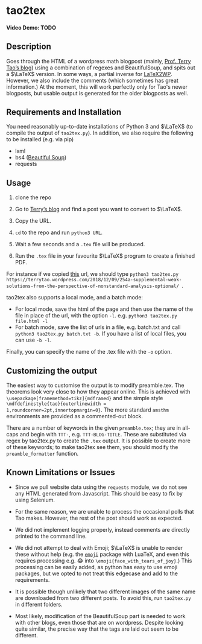# tao2tex
#### Video Demo: TODO

## Description
Goes through the HTML of a wordpress math blogpost (mainly, [Prof. Terry Tao’s blog](terrytao.wordpress.com)) using a combination of regexes and BeautifulSoup, and spits out a $\LaTeX$ version. In some ways, a partial inverse for [LaTeX2WP](https://lucatrevisan.wordpress.com/latex-to-wordpress/using-latex2wp/). However, we also include the comments (which sometimes has great information.) At the moment, this will work perfectly only for Tao's newer blogposts, but usable output is generated for the older blogposts as well.

## Requirements and Installation
You need reasonably up-to-date installations of Python 3 and $\LaTeX$ (to compile the output of `tao2tex.py`). In addition, we also require the following to be installed (e.g. via pip)
 - lxml
 - bs4 ([Beautiful Soup](https://www.crummy.com/software/BeautifulSoup/bs4/doc/))
 - requests

## Usage

 1. clone the repo
 2. Go to [Terry’s blog](terrytao.wordpress.com) and find a post you want to convert to $\LaTeX$.

2. Copy the URL. 
3. `cd` to the repo and run `python3 URL`. 
4. Wait a few seconds and a `.tex` file will be produced.
5. Run the `.tex` file in your favourite $\LaTeX$ program to create a finished PDF.

For instance if we copied [this](https://terrytao.wordpress.com/2018/12/09/254a-supplemental-weak-solutions-from-the-perspective-of-nonstandard-analysis-optional/) url, we should type `python3 tao2tex.py https://terrytao.wordpress.com/2018/12/09/254a-supplemental-weak-solutions-from-the-perspective-of-nonstandard-analysis-optional/ `. 

tao2tex also supports a local mode, and a batch mode:
 - For local mode, save the html of the page and then use the name of the file in place of the url, with the option `-l`. e.g. `python3 tao2tex.py file.html -l`
 - For batch mode, save the list of urls in a file, e.g. batch.txt and call `python3 tao2tex.py batch.txt -b`. If you have a list of local files, you can use `-b -l`.

Finally, you can specify the name of the .tex file with the `-o` option.

## Customizing the output
The easiest way to customise the output is to modify preamble.tex. The theorems look very close to how they appear online. This is achieved with `\usepackage[framemethod=tikz]{mdframed}` and the simple style `\mdfdefinestyle{tao}{outerlinewidth = 1,roundcorner=2pt,innertopmargin=0}`. The more standard `amsthm` environments are provided as a commented-out block.

There are a number of keywords in the given `preamble.tex`; they are in all-caps and begin with `TTT-`, e.g. `TTT-BLOG-TITLE`. These are substituted via regex by tao2tex.py to create the `.tex` output. It is possible to create more of these keywords; to make tao2tex see them, you should modify the `preamble_formatter` function.

## Known Limitations or Issues
 - Since we pull website data using the `requests` module, we do not see any HTML generated from Javascript.  This should be easy to fix by using Selenium.

 - For the same reason, we are unable to process the occasional polls that Tao makes. However, the rest of the post should work as expected.

 - We did not implement logging properly, instead comments are directly printed to the command line.
 
 - We did not attempt to deal with Emoji; $`\LaTeX`$ is unable to render these without help (e.g. the [`emoji`](https://www.ctan.org/pkg/emoji) package with LuaTeX, and even this requires processing e.g. 😂 into `\emoji{face_with_tears_of_joy}`.) This processing can be easily added, as python has easy to use emoji packages, but we opted to not treat this edgecase and add to the requirements. 

 - It is possible though unlikely that two different images of the same name are downloaded from two different posts. To avoid this, run `tao2tex.py` in different folders.

 - Most likely, modification of the BeautifulSoup part is needed to work with other blogs, even those that are on wordpress. Despite looking quite similar, the precise way that the tags are laid out seem to be different. 
